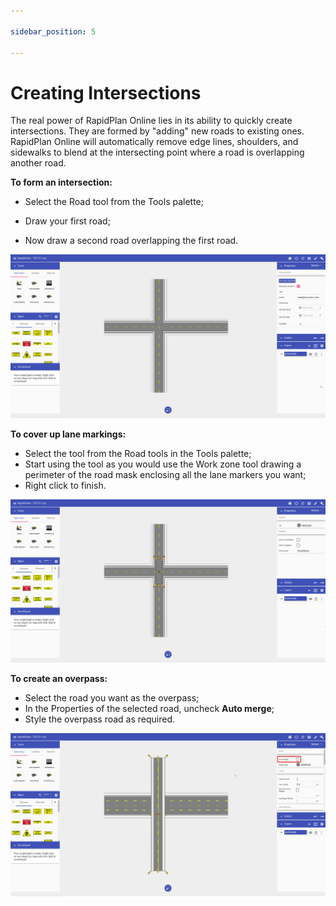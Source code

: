 ```yaml
---

sidebar_position: 5

---
```

# Creating Intersections

The real power of RapidPlan Online lies in its ability to quickly create intersections. They are formed by "adding" new roads to existing ones. RapidPlan Online will automatically remove edge lines, shoulders, and sidewalks to blend at the intersecting point where a road is overlapping another road.

**To form an intersection:**

- Select the Road tool from the Tools palette;

- Draw your first road;

- Now draw a second road overlapping the first road.

![ ](./assets/Road_Intersection.png)

**To cover up lane markings:**

- Select the tool from the Road tools in the Tools palette;
- Start using the tool as you would use the Work zone tool drawing a perimeter of the road mask enclosing all the lane markers you want;
- Right click to finish.

![ ](./assets/Road_Mask_Tool.png)

**To create an overpass:**

- Select the road you want as the overpass;
- In the Properties of the selected road, uncheck **Auto merge**;
- Style the overpass road as required.

![ ](./assets/Road_Overpass.png)
